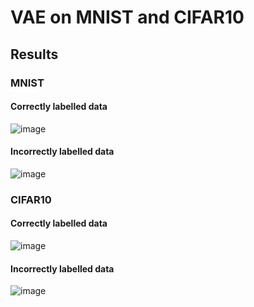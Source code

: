 # VAE on MNIST and CIFAR10

## Results

### MNIST
#### Correctly labelled data
![image]()

#### Incorrectly labelled data
![image]()

### CIFAR10
#### Correctly labelled data
![image]()

#### Incorrectly labelled data
![image]()
